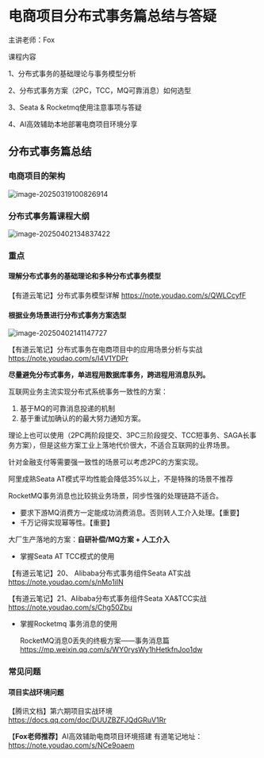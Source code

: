 # 电商项目分布式事务篇总结与答疑

主讲老师：Fox



课程内容

1、分布式事务的基础理论与事务模型分析

2、分布式事务方案（2PC，TCC，MQ可靠消息）如何选型

3、Seata  & Rocketmq使用注意事项与答疑

4、AI高效辅助本地部署电商项目环境分享





## 分布式事务篇总结

### 电商项目的架构

![image-20250319100826914](C:\Users\图灵\AppData\Roaming\Typora\typora-user-images\image-20250319100826914.png)

### 分布式事务篇课程大纲

![image-20250402134837422](C:\Users\图灵\AppData\Roaming\Typora\typora-user-images\image-20250402134837422.png)

### 重点

#### 理解分布式事务的基础理论和多种分布式事务模型

【有道云笔记】分布式事务模型详解
https://note.youdao.com/s/QWLCcyfF

#### 根据业务场景进行分布式事务方案选型

![image-20250402141147727](C:\Users\图灵\AppData\Roaming\Typora\typora-user-images\image-20250402141147727.png)

【有道云笔记】分布式事务在电商项目中的应用场景分析与实战
https://note.youdao.com/s/I4V1YDPr



**尽量避免分布式事务，单进程用数据库事务，跨进程用消息队列。**

互联网业务主流实现分布式系统事务一致性的方案：

1. 基于MQ的可靠消息投递的机制
2. 基于重试加确认的的最大努力通知方案。

理论上也可以使用（2PC两阶段提交、3PC三阶段提交、TCC短事务、SAGA长事务方案），但是这些方案工业上落地代价很大，不适合互联网的业界场景。

针对金融支付等需要强一致性的场景可以考虑2PC的方案实现。

阿里成熟Seata AT模式平均性能会降低35%以上，不是特殊的场景不推荐

RocketMQ事务消息也比较挑业务场景，同步性强的处理链路不适合。

- 要求下游MQ消费方一定能成功消费消息。否则转人工介入处理。【重要】
- 千万记得实现幂等性。【重要】

大厂生产落地的方案：**自研补偿/MQ方案 + 人工介入**



- 掌握Seata  AT TCC模式的使用

【有道云笔记】20、 Alibaba分布式事务组件Seata AT实战
https://note.youdao.com/s/nMo1iIN

【有道云笔记】21、Alibaba分布式事务组件Seata XA&TCC实战
https://note.youdao.com/s/Chg50Zbu

- 掌握Rocketmq 事务消息的使用

  RocketMQ消息0丢失的终极方案——事务消息篇 https://mp.weixin.qq.com/s/WY0rysWy1hHetkfnJoo1dw



### 常见问题

#### 项目实战环境问题

【腾讯文档】第六期项目实战环境 https://docs.qq.com/doc/DUUZBZFJQdGRuV1Rr

【**Fox老师推荐**】AI高效辅助电商项目环境搭建  有道笔记地址：https://note.youdao.com/s/NCe9oaem
